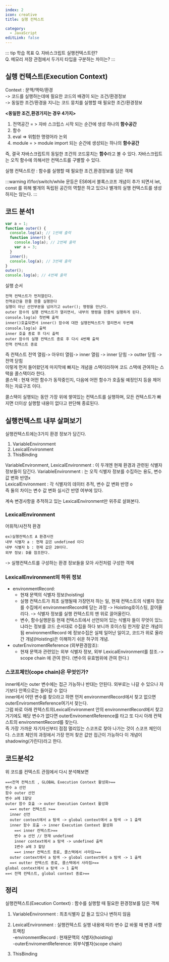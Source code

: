 ```yaml
---
index: 2
icon: creative
title: 실행 컨텍스트

category:
  - JavaScript
editLink: false
---
```


::: tip 학습 목표
Q. 자바스크립트 실행컨텍스트란?  
Q. 메모리 저장 관점에서 두가지 타입을 구분하는 차이는?
:::

## 실행 컨텍스트(Execution Context)

Context : 문맥/맥락/환경  
-> 코드를 실행하는데에 필요한 코드의 배경이 되는 조건/환경정보  
-> 동일한 조건/환경을 지니는 코드 뭉치를 실행할 때 필요한 조건/환경정보

**<동일한 조건,환경가지는 경우 4가지>**

1. 전역공간 = > 자바 스크립스 시작 되는 순간에 생성 하나의 **함수공간**
2. 함수
3. eval => 위험한 명령어라 논외
4. module = > module import 되는 순간에 생성되는 하나의 **함수공간**

즉, 결국 자바스크립트의 동일한 조건의 코드뭉치는 **함수**라고 볼 수 있다.
자바스크립트는 오직 함수에 의해서만 컨텍스트를 구별할 수 있다.

실행 컨텍스트란 : 함수를 실행할 때 필요한 조건,환경정보를 담은 객체

:::warning
if/for/switch/while 문등은 ES6에서 블록스코프 개념이 추가 되면서 let, const 를 위해 별개의 독립된 공간의 역할은 하고 있으나 별개의 실행 컨텍스트를 생성하지는 않는다.
:::

## 코드 분석1

```js
var a = 1;
function outer() {
  console.log(a); // 1번째 출력
  function inner() {
    console.log(a); // 2번째 출력
    var a = 3;
  }
  inner();
  console.log(a); // 3번째 출력
}
outer();
console.log(a); // 4번째 출력
```

실행 순서

```
전역 컨텍스트가 먼저열린다.
전역공간을 한줄 한줄 실행한다
실행이 아닌 선언부분을 넘어가고 outer(); 명령을 만난다.
outer 함수의 실행 컨텍스트가 열리면서, 내부의 명령을 한줄씩 실행하게 된다.
console.log(a) 첫번째 출력
inner()호출되면서 inner() 함수에 대한 실행컨텍스트가 열리면서 두번째 console.log(a) 출력
inner 호출 종료 후 다시 출력
outer 함수의 실행 컨텍스트 종료 후 다시 4번째 출력
전역 컨텍스트 종료
```

즉 컨텍스트 전역 열림-> 아우터 열림-> inner 열림 -> inner 닫힘 -> outter 닫힘 -> 전역 닫힘  
이렇게 먼저 들어왔던게 마지막에 빠지는 개념을 스택이라하며 코드 스택에 관여하는 스택을 콜스택이라 한다.  
콜스택 : 현재 어떤 함수가 동작중인지, 다음에 어떤 함수가 호출될 예정인지 등을 제어하는 자료구조 이다.

콜스택이 실행되는 동안 가장 위에 쌓여있는 컨텍스트를 실행하며, 모든 컨텍스트가 빠지면 더이상 실행할 내용이 없다고 판단해 종료된다.

## 실행컨텍스트 내부 살펴보기

실행컨텍스트에는3가지 환경 정보가 담긴다.

1. VariableEnvironment
2. LexicalEnvironment
3. ThisBinding

VariableEnvironment, LexicalEnvironment : 이 두개엔 현재 환경과 관련된 식별자 정보들이 담긴다.
VariableEnvironment : 는 오직 식별자 정보를 수집하는 용도, 변수 값 변화 반영x  
LexicalEnvironment : 각 식별자의 데이터 추적, 변수 값 변화 반영 o  
즉 둘의 차이는 변수 값 변화 실시간 반영 여부에 있다.

계속 변경사항을 추적하고 있는 LexicalEnvironment만 위주로 살펴본다.

### LexicalEnvironment

어휘적/사전적 환경

```
ex)실행컨텍스트 A 환경사전
내부 식별자 a : 현재 값은 undefined 이다
내부 식별자 b : 현재 값은 20이다.
외부 정보: D를 참조한다.
```

-> 실행컨텍스트를 구성하는 환경 정보들을 모아 사전처럼 구성한 객체

### LexicalEnvironment의 하위 정보

- environmentRecord:
  - 현재 문맥의 식별자 정보(hoisting)
  - 실행 컨텍스트가 최초 실행될때 가장먼저 하는 일, 현재 컨텍스트의 식별자 정보를 수집에서 environmentRecord에 담는 과정 -> Hoisting호이스팅, 끌어올리다. -> 식별자 정보를 실행 컨텍스트의 맨 위로 끌어올린다.
  - 변수, 함수실행문등 현재 컨텍스트에서 선언되어 있는 식별자 들이 무엇이 있느냐라는 정보를 코드 순서대로 수집을 하다 보니까 호이스팅 한거랑 같은 개념이됨 environmentRecord 에 정보수집은 실제 일어난 일이고, 코드가 위로 올라간 개념(Hoisting)은 이해하기 쉬운 허구의 개념.
- outerEnviromentReference (외부환경참조):
  - 현재 문맥과 관련있는 외부 식별자 정보, 외부 LexicalEnvironment를 참조.-> scope chain 에 관여 한다. (변수의 유효범위에 관여 한다.)

### 스코프체인(cope chain)은 무엇인가?

inner에서는 outer 변수에는 접근 가능하나 반대는 안된다. 외부로는 나갈 수 있으나 자기보다 안쪽으로는 들어갈 수 없다  
inner에서 어떤 변수를 찾으라고 하면 먼저 environmentRecord에서 찾고 없으면 outerEnviromentReference여기서 찾는다.  
그럼 바로 아래 컨텍스트의LexicalEnvironment 안의 environmentRecord에서 찾고 거기에도 해당 변수가 없다면 outerEnviromentReference를 타고 또 다시 아래 컨텍스트의 environmentRecord를 찾는다.  
즉 가장 가까운 자기자신부터 점점 멀리있는 스코프로 찾아 나가는 것이 스코프 체인이다.
스코프 체인의 과정에서 가장 먼저 찾은 값만 접근이 가능하다 이 개념이 shadowing(가린다)라고 한다.

## 코드분석2

위 코드를 컨텍스트 관점에서 다시 분석해보면

```{1,6,10,14,17,21}
==<전역 컨텍스트 , GLOBAL Execution Context 활성화>==
변수 a 선언
함수 outer 선언
변수 a에 1할당
outer 함수 호출 -> outer Execution Context 활성화
  ==< outer 컨텍스트 >==
  inner 선언
  outer context에서 a 탐색 -> global context에서 a 탐색 -> 1 출력
  inner 함수 호출 -> inner Execution Context 활성화
    ==< inner 컨텍스트>==
    변수 a 선언 // 현재 undefined
    inner context에서 a 탐색 -> undefined 출력
    1변수 a에 3 할당
    ==< inner 컨텍스트 종료, 콜스택에서 사라짐>==
  outer context에서 a 탐색 -> global context에서 a 탐색 -> 1 출력
  ==< outter 컨텍스트 종료, 콜스택에서 사라짐>==
global context에서 a 탐색 -> 1 출력
==< 전역 컨텍스트, global context 종료>==
```

## 정리

실행컨텍스트(Execution Context) : 함수를 실행할 때 필요한 환경정보를 담은 객체

1. VariableEnvironment : 최초식별자 값 들고 있으나 변하지 않음
2. LexicalEnvironment : 실행컨텍스트 실행 내용에 따라 변수 값 바뀔 때 변경 사항 트랙킹  
   -environmentRecord : 현재문맥의 식별자(hoisting)  
   -outerEnviromentReference: 외부식별자(scope chain)

3. ThisBinding
